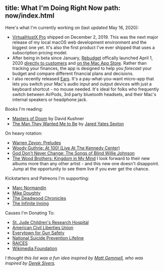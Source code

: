 title: What I'm Doing Right Now
path: now/index.html
---
Here's what I'm currently working on (last updated May 16, 2020):

* [VirtualHostX Pro](https://clickontyler.com/virtualhostx/) shipped on December 2, 2019. This was the next major release of my local macOS web development environment and the biggest one yet. It's also the first product I've ever shipped that uses a subscription pricing model.
* After being in beta since January, [Rebudget](https://clickontyler.com/rebudget/) offically launched April 1, 2020 [directly to customers](https://clickontyler.com/rebudget/) and [on the Mac App Store](https://apps.apple.com/us/app/rebudget-personal-finances/id1502478863?ls=1). Rather than tracking your finances, the app is designed to help you _forecast_ your budget and compare different financial plans and decisions.
* I also recently released [Ears](https://clickontyler.com/ears/). It's a pay-what-you-want micro-app that lets you switch your Mac's audio input and output devices with just a keyboard shortcut - no mouse needed. It's ideal for folks who frequently switch between AirPods, 3rd party bluetooth headsets, and their Mac's internal speakers or headphone jack.

Books I'm reading:

* [Masters of Doom](http://www.davidkushner.com/book/masters-of-doom/) by David Kushner
* [The Man They Wanted Me to Be](https://www.amazon.com/Man-They-Wanted-Me-Masculinity/dp/1640091815/) by [Jared Yates Sexton](https://twitter.com/JYSexton)

On heavy rotation:

* [Warren Zevon: Preludes](https://songwhip.com/album/warren-zevon/preludes)
* [Woody Guthrie: At 100! (Live At The Kennedy Center)](https://songwhip.com/album/various-artists/woodyguthrieat100liveatthekennedycenter)
* [God Don't Never Change: The Songs of Blind Willie Johnson](https://songwhip.com/album/various-artists/god-dont-never-change-the-songs-of-blind-willie-johnson)
* [The Wood Brothers: Kingdom in My Mind](https://songwhip.com/album/the-wood-brothers/kingdom-in-my-mind) I look forward to their new albums more than any other artist - and this new one doesn't disappoint. Jump at the opportunity to see them live if you ever get the chance.

Kickstarters and Patreons I'm supporting:

* [Marc Normandin](https://www.patreon.com/marcnormandin/)
* [Mike Doughty](https://www.patreon.com/doughty/)
* [The Deadwood Chronicles](https://www.kickstarter.com/projects/mattzollerseitz/a-lie-agreed-upon-the-deadwood-chronicles)
* [The Infinite Inning](https://www.patreon.com/theinfiniteinning/)

Causes I'm Donating To:

* [St. Jude Children's Research Hospital](https://www.stjude.org)
* [American Civil Liberties Union](https://www.aclu.org)
* [Everytown for Gun Safety](https://everytown.org)
* [National Suicide Prevention Lifeline](https://suicidepreventionlifeline.org)
* [RAICES](https://www.raicestexas.org)
* [Wikimedia Foundation](https://wikimediafoundation.org)

_I thought this list was a fun idea inspired by [Matt Gemmell](https://mattgemmell.com/now/), who was inspired by [Derek Sivers](https://sivers.org/nowff)._
